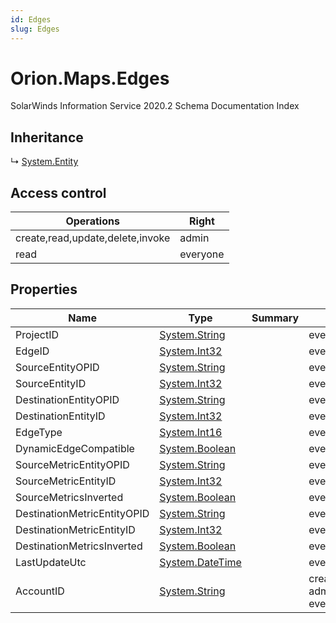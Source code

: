 ```yaml
---
id: Edges
slug: Edges
---
```


# Orion.Maps.Edges

SolarWinds Information Service 2020.2 Schema Documentation Index

## Inheritance

↳ [System.Entity](./../System/Entity)

## Access control

| Operations | Right |
| ------ | ------ |
| create,read,update,delete,invoke | admin |
| read | everyone |

## Properties

| Name | Type | Summary | Access Control |
| ------ | ------ | ------ | ------ |
| ProjectID | [System.String](https://docs.microsoft.com/en-us/dotnet/api/system.string) |  | everyone |
| EdgeID | [System.Int32](https://docs.microsoft.com/en-us/dotnet/api/system.int32) |  | everyone |
| SourceEntityOPID | [System.String](https://docs.microsoft.com/en-us/dotnet/api/system.string) |  | everyone |
| SourceEntityID | [System.Int32](https://docs.microsoft.com/en-us/dotnet/api/system.int32) |  | everyone |
| DestinationEntityOPID | [System.String](https://docs.microsoft.com/en-us/dotnet/api/system.string) |  | everyone |
| DestinationEntityID | [System.Int32](https://docs.microsoft.com/en-us/dotnet/api/system.int32) |  | everyone |
| EdgeType | [System.Int16](https://docs.microsoft.com/en-us/dotnet/api/system.int16) |  | everyone |
| DynamicEdgeCompatible | [System.Boolean](https://docs.microsoft.com/en-us/dotnet/api/system.boolean) |  | everyone |
| SourceMetricEntityOPID | [System.String](https://docs.microsoft.com/en-us/dotnet/api/system.string) |  | everyone |
| SourceMetricEntityID | [System.Int32](https://docs.microsoft.com/en-us/dotnet/api/system.int32) |  | everyone |
| SourceMetricsInverted | [System.Boolean](https://docs.microsoft.com/en-us/dotnet/api/system.boolean) |  | everyone |
| DestinationMetricEntityOPID | [System.String](https://docs.microsoft.com/en-us/dotnet/api/system.string) |  | everyone |
| DestinationMetricEntityID | [System.Int32](https://docs.microsoft.com/en-us/dotnet/api/system.int32) |  | everyone |
| DestinationMetricsInverted | [System.Boolean](https://docs.microsoft.com/en-us/dotnet/api/system.boolean) |  | everyone |
| LastUpdateUtc | [System.DateTime](https://docs.microsoft.com/en-us/dotnet/api/system.datetime) |  | everyone |
| AccountID | [System.String](https://docs.microsoft.com/en-us/dotnet/api/system.string) |  | create,read,delete,invoke: admin&amp;lt;br/&amp;gt;read: everyone |

